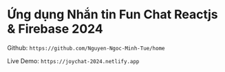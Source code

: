 # Ứng dụng Nhắn tin Fun Chat Reactjs & Firebase 2024

Github: `https://github.com/Nguyen-Ngoc-Minh-Tue/home`

Live Demo: `https://joychat-2024.netlify.app`
